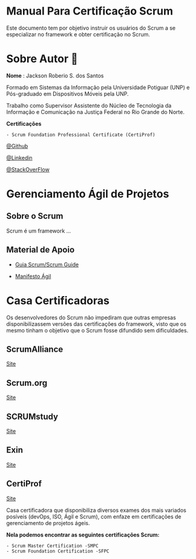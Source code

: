 # Manual Para Certificação Scrum 
Este documento tem por objetivo instruir os usuários do Scrum a se especializar no framework e obter certificação no Scrum. 


# Sobre Autor :boy:

**Nome** : Jackson Roberio S. dos Santos

Formado em Sistemas da Informação pela Universidade Potiguar (UNP) e Pós-graduado em Dispositivos Móveis pela UNP.

Trabalho como Supervisor Assistente do Núcleo de Tecnologia da Informação e Comunicação na Justiça Federal no Rio Grande do Norte.

**Certificações**

	- Scrum Foundation Professional Certificate (CertiProf)
	
[@Github](https://github.com/jackson-roberio)

[@Linkedin](https://www.linkedin.com/in/jackson-roberio/)

[@StackOverFlow](https://pt.stackoverflow.com/users/161243/jackson-roberio)

# Gerenciamento Ágil de Projetos

## Sobre o Scrum

Scrum é um framework ...

## Material de Apoio

- [Guia Scrum/Scrum Guide](https://www.scrumguides.org/download.html)

- [Manifesto Ágil](https://agilemanifesto.org/iso/ptbr/manifesto.html)


# Casa Certificadoras

Os desenvolvedores do Scrum não impediram que outras empresas disponibilizassem versões das certificações do framework, visto que os mesmo tinham o objetivo que o Scrum fosse difundido sem dificuldades.


## ScrumAlliance

[Site](https://www.scrumalliance.org)

## Scrum.org

[Site](https://www.scrum.org)


## SCRUMstudy

[Site](https://www.scrumstudy.com/portuguese)

## Exin

[Site](https://www.exin.com)

## CertiProf

[Site](https://certiprof.com)

 Casa certificadora que disponibiliza diversos exames dos mais variados posíveis (devOps, ISO, Ágil e Scrum), com enfaze em certificações de gerenciamento de projetos ágeis.
 
 **Nela podemos encontrar as seguintes certificações Scrum:**
 
	- Scrum Master Certification -SMPC
	- Scrum Foundation Certification -SFPC
	